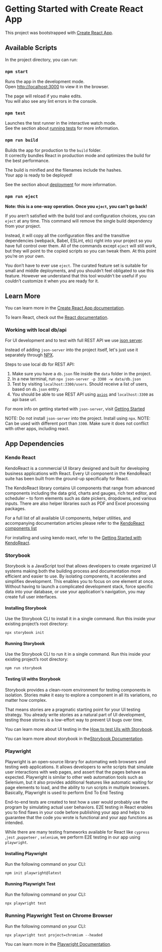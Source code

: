 # Getting Started with Create React App

This project was bootstrapped with [Create React App](https://github.com/facebook/create-react-app).

## Available Scripts

In the project directory, you can run:

### `npm start`

Runs the app in the development mode.\
Open [http://localhost:3000](http://localhost:3000) to view it in the browser.

The page will reload if you make edits.\
You will also see any lint errors in the console.

### `npm test`

Launches the test runner in the interactive watch mode.\
See the section about [running tests](https://facebook.github.io/create-react-app/docs/running-tests) for more information.

### `npm run build`

Builds the app for production to the `build` folder.\
It correctly bundles React in production mode and optimizes the build for the best performance.

The build is minified and the filenames include the hashes.\
Your app is ready to be deployed!

See the section about [deployment](https://facebook.github.io/create-react-app/docs/deployment) for more information.

### `npm run eject`

**Note: this is a one-way operation. Once you `eject`, you can’t go back!**

If you aren’t satisfied with the build tool and configuration choices, you can `eject` at any time. This command will remove the single build dependency from your project.

Instead, it will copy all the configuration files and the transitive dependencies (webpack, Babel, ESLint, etc) right into your project so you have full control over them. All of the commands except `eject` will still work, but they will point to the copied scripts so you can tweak them. At this point you’re on your own.

You don’t have to ever use `eject`. The curated feature set is suitable for small and middle deployments, and you shouldn’t feel obligated to use this feature. However we understand that this tool wouldn’t be useful if you couldn’t customize it when you are ready for it.

## Learn More

You can learn more in the [Create React App documentation](https://facebook.github.io/create-react-app/docs/getting-started).

To learn React, check out the [React documentation](https://reactjs.org/).

### Working with local db/api

For UI development and to test with full REST API we use [json server](https://www.npmjs.com/package/json-server#getting-started).

Instead of adding `json-server` into the project itself, let's just use it separately through [NPX](https://www.npmjs.com/package/npx).

Steps to use local db for REST API:

1. Make sure you have a `db.json` file inside the `data` folder in the project.
2. In a new terminal, run `npx json-server -p 3300 -w data/db.json`
3. Test by visiting `localhost:3300/users`. Should receive a list of users, based on `db.json` entry.
4. You should be able to use REST API using [`axios`](https://axios-http.com/docs/intro) and `localhost:3300` as api base url.

For more info on getting started with `json-server`, visit [Getting Started](https://www.npmjs.com/package/json-server#getting-started)

NOTE: Do not install `json-server` into the project. Install using `npx`.
NOTE: Can be used with different port than `3300`. Make sure it does not conflict with other apps, including react.

## App Dependencies

### Kendo React

KendoReact is a commercial UI library designed and built for developing business applications with React. Every UI component in the KendoReact suite has been built from the ground-up specifically for React.

The KendoReact library contains UI components that range from advanced components including the data grid, charts and gauges, rich text editor, and scheduler – to form elements such as date pickers, dropdowns, and various inputs. There are also helper libraries such as PDF and Excel processing packages.

For a full list of all available UI components, helper utilities, and accompanying documentation articles please refer to the [KendoReact components list](https://www.telerik.com/kendo-react-ui/components/)

For installing and using kendo react, refer to the [Getting Started with KendoReact](https://www.telerik.com/kendo-react-ui/components/getting-started/).

### Storybook

Storybook is a JavaScript tool that allows developers to create organized UI systems making both the building process and documentation more efficient and easier to use. By isolating components, it accelerates and simplifies development. This enables you to focus on one element at once. Without having to launch a complicated development stack, force specific data into your database, or use your application's navigation, you may create full user interfaces.

#### Installing Storybook

Use the Storybook CLI to install it in a single command. Run this inside your existing project’s root directory:

`npx storybook init`

#### Running Storybook

Use the Storybook CLI to run it in a single command. Run this inside your existing project’s root directory:

`npm run storybook`

#### Testing UI withs Storybook

Storybook provides a clean-room environment for testing components in isolation. Stories make it easy to explore a component in all its variations, no matter how complex.

That means stories are a pragmatic starting point for your UI testing strategy. You already write stories as a natural part of UI development, testing those stories is a low-effort way to prevent UI bugs over time.

You can learn more about UI testing in the [How to test UIs with Storybook](https://storybook.js.org/docs/react/writing-tests/introduction).

You can learn more about storybook in the[Storybook Documentation](https://storybook.js.org/docs/react/get-started/introduction).

### Playwright

Playwright is an open-source library for automating web browsers and testing web applications. It allows developers to write scripts that simulate user interactions with web pages, and assert that the pages behave as expected. Playwright is similar to other web automation tools such as Selenium, but it also provides additional features like automatic waiting for page elements to load, and the ability to run scripts in multiple browsers. Basically, Playwright is used to perform End To End Testing

End-to-end tests are created to test how a user would probably use the program by simulating actual user behaviors. E2E testing in React enables you to find flaws in your code before publishing your app and helps to guarantee that the code you wrote is functional and your app functions as intended.

While there are many testing frameworks available for React like `cypress` ,`jest` ,`puppeteer` , `selenium`, we perform E2E testing in our app using `playwright`.

#### Installing Playwright

Run the following command on your CLI:

`npm init playwright@latest`

#### Running Playwright Test

Run the following command on your CLI:

`npx playwright test`

### Running Playwright Test on Chrome Browser

Run the following command on your CLI:

`npx playwright test project=chromium --headed`

You can learn more in the [Playwright Documentation](https://playwright.dev/docs/intro).
